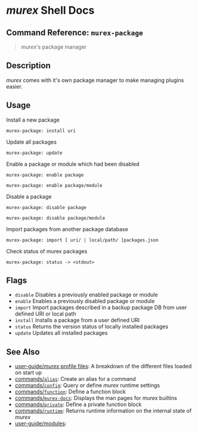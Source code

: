 # _murex_ Shell Docs

## Command Reference: `murex-package`

> _murex_'s package manager

## Description

_murex_ comes with it's own package manager to make managing plugins easier.

## Usage

Install a new package

    murex-package: install uri
    
Update all packages

    murex-package: update
    
Enable a package or module which had been disabled

    murex-package: enable package
    
    murex-package: enable package/module
    
Disable a package

    murex-package: disable package
    
    murex-package: disable package/module
    
Import packages from another package database

    murex-package: import [ uri/ | local/path/ ]packages.json
    
Check status of murex packages

    murex-package: status -> <stdout>

## Flags

* `disable`
    Disables a previously enabled package or module
* `enable`
    Enables a previously disabled package or module
* `import`
    Import packages described in a backup package DB from user defined URI or local path
* `install`
    Installs a package from a user defined URI
* `status`
    Returns the version status of locally installed packages
* `update`
    Updates all installed packages

## See Also

* [user-guide/_murex_ profile files](../user-guide/profile.md):
  A breakdown of the different files loaded on start up
* [commands/`alias`](../commands/alias.md):
  Create an alias for a command
* [commands/`config`](../commands/config.md):
  Query or define _murex_ runtime settings
* [commands/`function`](../commands/function.md):
  Define a function block
* [commands/`murex-docs`](../commands/murex-docs.md):
  Displays the man pages for _murex_ builtins
* [commands/`private`](../commands/private.md):
  Define a private function block
* [commands/`runtime`](../commands/runtime.md):
  Returns runtime information on the internal state of _murex_
* [user-guide/modules](../user-guide/modules.md):
  